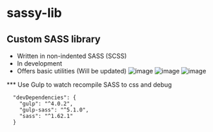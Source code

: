 # sassy-lib
## Custom SASS library
- Written in non-indented SASS (SCSS)
- In development
- Offers basic utilities (Will be updated)
![image](https://github.com/raccoonwannafly/sassy-lib/assets/130273473/76368bc3-e474-4c55-90c7-cda3be0f07dd)
![image](https://github.com/raccoonwannafly/sassy-lib/assets/130273473/71c78342-a98f-49e8-9354-f7bc46f65ec3)
![image](https://github.com/raccoonwannafly/sassy-lib/assets/130273473/f41893b0-0a9d-44a4-84ac-7ed06f73ef10)



*** Use Gulp to watch recompile SASS to css and debug

```
  "devDependencies": {
    "gulp": "^4.0.2",
    "gulp-sass": "^5.1.0",
    "sass": "^1.62.1"
  }
```
